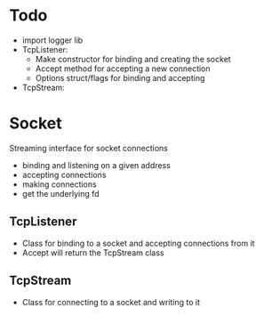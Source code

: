 # Todo
- import logger lib
- TcpListener:
	- Make constructor for binding and creating the socket
	- Accept method for accepting a new connection
	- Options struct/flags for binding and accepting
- TcpStream:

# Socket
Streaming interface for socket connections

- binding and listening on a given address
- accepting connections
- making connections
- get the underlying fd

## TcpListener
- Class for binding to a socket and accepting connections from it
- Accept will return the TcpStream class

## TcpStream
- Class for connecting to a socket and writing to it
